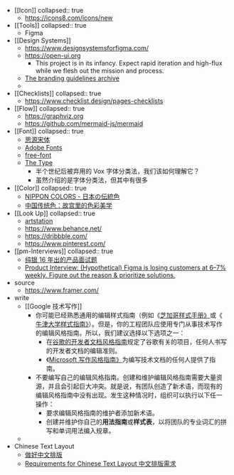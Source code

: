- [[Icon]]
  collapsed:: true
	- https://icons8.com/icons/new
- [[Tools]]
  collapsed:: true
	- Figma
- [[Design Systems]]
	- https://www.designsystemsforfigma.com/
	- https://open-ui.org
		- This project is in its infancy. Expect rapid iteration and high-flux while we flesh out the mission and process.
	- [The branding guidelines archive](https://brandingstyleguides.com/)
	-
- [[Checklists]]
  collapsed:: true
	- https://www.checklist.design/pages-checklists
- [[Flow]]
  collapsed:: true
	- https://graphviz.org
	- https://github.com/mermaid-js/mermaid
- [[Font]]
  collapsed:: true
	- [思源宋体](https://source.typekit.com/source-han-serif/cn/)
	- [Adobe Fonts](https://fonts.adobe.com/)
	- [free-font](https://github.com/wordshub/free-font)
	- [The Type](https://www.thetype.com/2021/04/20199/)
		- 半个世纪后被弃用的 Vox 字体分类法，我们该如何理解它？
		- 虽然介绍的是字体分类法，但其中有很多
- [[Color]]
  collapsed:: true
	- [NIPPON COLORS - 日本の伝統色](https://nipponcolors.com)
	- [中国传统色：故宫里的色彩美学](https://www.figma.com/file/x9kLqgsXH0i1DnHMtWvX9D/%E4%B8%AD%E5%9B%BD%E4%BC%A0%E7%BB%9F%E8%89%B2%EF%BC%9A%E6%95%85%E5%AE%AB%E9%87%8C%E7%9A%84%E8%89%B2%E5%BD%A9%E7%BE%8E%E5%AD%A6-(Community)?node-id=0%3A1)
- [[Look Up]]
  collapsed:: true
	- [artstation](https://www.artstation.com/?sort_by=community)
	- https://www.behance.net/
	- https://dribbble.com/
	- https://www.pinterest.com/
- [[pm-Interviews]]
  collapsed:: true
	- [纯银 16 年出的产品面试题](https://coffee.pmcaff.com/article/487940211717248/pmcaff?utm_source=forum)
	- [Product Interview: (Hypothetical) Figma is losing customers at 6–7% weekly. Figure out the reason & prioritize solutions.](https://bootcamp.uxdesign.cc/product-interview-rca-solution-design-question-figma-is-losing-customers-at-6-7-weekly-a9c1eb11a236)
- source
	- https://www.framer.com/
- write
	- [[Google 技术写作]]
		- 你可能已经熟悉通用的编辑样式指南（例如《[芝加哥样式手册》](https://www.chicagomanualofstyle.org/home.html)或《 [牛津大学样式指南》](https://www.ox.ac.uk/sites/files/oxford/media_wysiwyg/University%20of%20Oxford%20Style%20Guide.pdf)）。但是，你的工程团队应使用专门从事技术写作的编辑风格指南。所以，我们建议选择以下选项之一：
			- 在[谷歌的开发者文档风格指南](https://developers.google.com/style)规定了谷歌有关的项目，任何人书写的开发者文档的编辑准则。
			- 《[Microsoft 写作风格指南》](https://docs.microsoft.com/en-us/style-guide/welcome/)为编写技术文档的任何人提供了指南。
		- 不要编写自己的编辑风格指南。创建和维护编辑风格指南需要大量资源，并且会引起巨大冲突。就是说，有团队创造了新术语，而现有的编辑风格指南中没有出现。发生这种情况时，组织可以执行以下任一操作：
			- 要求编辑风格指南的维护者添加新术语。
			- 创建并维护你自己的**用法指南**或**样式表**，以将团队的专业词汇的拼写和单词用法编入规章。
	-
- Chinese Text Layout
	- [做好中文排版](https://lightcss.com/ppt/2015/typo/#/)
	- [Requirements for Chinese Text Layout 中文排版需求](https://www.w3.org/TR/clreq/)